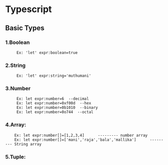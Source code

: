 # Typescript
## Basic Types
### 1.Boolean
         Ex: 'let' expr:boolean=true
### 2.String
         Ex: 'let' expr:string='muthumani'
### 3.Number
         Ex: let expr:number=6  --decimal
         Ex: let expr:number=0xf00d  --hex
         Ex: let expr:number=0b1010  --binary
         Ex: let expr:number=0o744  --octal
         
### 4.Array:
        Ex: let expr:number[]=[1,2,3,4]      --------- number array
        Ex: let expr:number[]=['mani','raja','bala','mallika']      --------- String array
        
### 5.Tuple:
      
